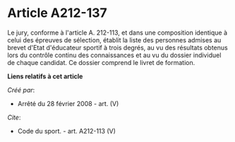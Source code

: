 # Article A212-137

Le jury, conforme à l'article A. 212-113, et dans une composition identique à celui des épreuves de sélection, établit la
liste des personnes admises au brevet d'Etat d'éducateur sportif à trois degrés, au vu des résultats obtenus lors du contrôle
continu des connaissances et au vu du dossier individuel de chaque candidat. Ce dossier comprend le livret de formation.

**Liens relatifs à cet article**

_Créé par_:

  - Arrêté du 28 février 2008 - art. (V)

_Cite_:

  - Code du sport. - art. A212-113 (V)
